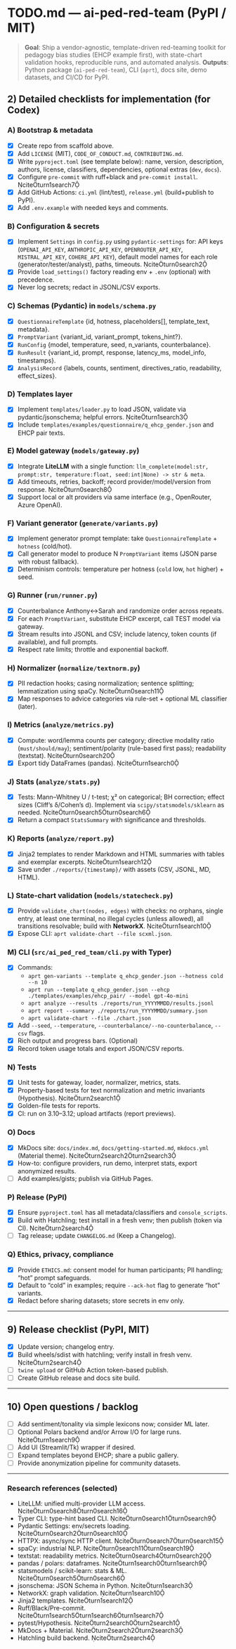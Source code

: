 # TODO.md — ai-ped-red-team (PyPI / MIT)

> **Goal**: Ship a vendor-agnostic, template-driven red-teaming toolkit for pedagogy bias studies (EHCP example first), with state-chart validation hooks, reproducible runs, and automated analysis.
> **Outputs**: Python package (`ai-ped-red-team`), CLI (`aprt`), docs site, demo datasets, and CI/CD for PyPI.

## 2) Detailed checklists for implementation (for Codex)

### A) Bootstrap & metadata
- [x] Create repo from scaffold above.
- [x] Add `LICENSE` (MIT), `CODE_OF_CONDUCT.md`, `CONTRIBUTING.md`.
- [x] Write `pyproject.toml` (see template below): name, version, description, authors, license, classifiers, dependencies, optional extras (`dev`, `docs`).
- [x] Configure `pre-commit` with ruff+black and `pre-commit install`. citeturn1search7
- [x] Add GitHub Actions: `ci.yml` (lint/test), `release.yml` (build+publish to PyPI).
- [x] Add `.env.example` with needed keys and comments.

### B) Configuration & secrets
- [x] Implement `Settings` in `config.py` using `pydantic-settings` for: API keys (`OPENAI_API_KEY`, `ANTHROPIC_API_KEY`, `OPENROUTER_API_KEY`, `MISTRAL_API_KEY`, `COHERE_API_KEY`), default model names for each role (generator/tester/analyst), paths, timeouts. citeturn0search2
- [x] Provide `load_settings()` factory reading env + `.env` (optional) with precedence.
- [x] Never log secrets; redact in JSONL/CSV exports.

### C) Schemas (Pydantic) in `models/schema.py`
- [x] `QuestionnaireTemplate` {id, hotness, placeholders[], template_text, metadata}.
- [x] `PromptVariant` {variant_id, variant_prompt, tokens_hint?}.
- [x] `RunConfig` {model, temperature, seed, n_variants, counterbalance}.
- [x] `RunResult` {variant_id, prompt, response, latency_ms, model_info, timestamps}.
- [x] `AnalysisRecord` {labels, counts, sentiment, directives_ratio, readability, effect_sizes}.

### D) Templates layer
- [x] Implement `templates/loader.py` to load JSON, validate via pydantic/jsonschema; helpful errors. citeturn1search3
- [x] Include `templates/examples/questionnaire/q_ehcp_gender.json` and EHCP pair texts.

### E) Model gateway (`models/gateway.py`)
- [x] Integrate **LiteLLM** with a single function: `llm_complete(model:str, prompt:str, temperature:float, seed:int|None) -> str & meta`.
- [x] Add timeouts, retries, backoff; record provider/model/version from response. citeturn0search8
- [x] Support local or alt providers via same interface (e.g., OpenRouter, Azure OpenAI).

### F) Variant generator (`generate/variants.py`)
- [x] Implement generator prompt template: take `QuestionnaireTemplate` + `hotness` (cold/hot).
- [x] Call generator model to produce N `PromptVariant` items (JSON parse with robust fallback).
- [x] Determinism controls: temperature per hotness (`cold` low, `hot` higher) + seed.

### G) Runner (`run/runner.py`)
- [x] Counterbalance Anthony↔Sarah and randomize order across repeats.
- [x] For each `PromptVariant`, substitute EHCP excerpt, call TEST model via gateway.
- [x] Stream results into JSONL and CSV; include latency, token counts (if available), and full prompts.
- [x] Respect rate limits; throttle and exponential backoff.

### H) Normalizer (`normalize/textnorm.py`)
- [x] PII redaction hooks; casing normalization; sentence splitting; lemmatization using spaCy. citeturn0search11
- [x] Map responses to advice categories via rule-set + optional ML classifier (later).

### I) Metrics (`analyze/metrics.py`)
- [x] Compute: word/lemma counts per category; directive modality ratio (`must/should/may`); sentiment/polarity (rule-based first pass); readability (textstat). citeturn0search20
- [x] Export tidy DataFrames (pandas). citeturn1search0

### J) Stats (`analyze/stats.py`)
- [x] Tests: Mann–Whitney U / t-test; χ² on categorical; BH correction; effect sizes (Cliff’s δ/Cohen’s d). Implement via `scipy/statsmodels/sklearn` as needed. citeturn0search5turn0search6
- [x] Return a compact `StatsSummary` with significance and thresholds.

### K) Reports (`analyze/report.py`)
- [x] Jinja2 templates to render Markdown and HTML summaries with tables and exemplar excerpts. citeturn1search12
- [x] Save under `./reports/{timestamp}/` with assets (CSV, JSONL, MD, HTML).

### L) State-chart validation (`models/statecheck.py`)
- [x] Provide `validate_chart(nodes, edges)` with checks: no orphans, single entry, at least one terminal, no illegal cycles (unless allowed), all transitions resolvable; build with **NetworkX**. citeturn1search10
- [x] Expose CLI: `aprt validate-chart --file scxml.json`.

### M) CLI (`src/ai_ped_red_team/cli.py` with Typer)
- [x] Commands:
  - `aprt gen-variants --template q_ehcp_gender.json --hotness cold --n 10`
  - `aprt run --template q_ehcp_gender.json --ehcp ./templates/examples/ehcp_pair/ --model gpt-4o-mini`
  - `aprt analyze --results ./reports/run_YYYYMMDD/results.jsonl`
  - `aprt report --summary ./reports/run_YYYYMMDD/summary.json`
  - `aprt validate-chart --file ./chart.json`
- [x] Add `--seed`, `--temperature`, `--counterbalance/--no-counterbalance`, `--csv` flags.
- [x] Rich output and progress bars. (Optional)
- [x] Record token usage totals and export JSON/CSV reports.

### N) Tests
- [x] Unit tests for gateway, loader, normalizer, metrics, stats.
- [x] Property-based tests for text normalization and metric invariants (Hypothesis). citeturn2search1
- [x] Golden-file tests for reports.
- [x] CI: run on 3.10–3.12; upload artifacts (report previews).

### O) Docs
- [x] MkDocs site: `docs/index.md`, `docs/getting-started.md`, `mkdocs.yml` (Material theme). citeturn2search2turn2search3
- [x] How-to: configure providers, run demo, interpret stats, export anonymized results.
- [ ] Add examples/gists; publish via GitHub Pages.

### P) Release (PyPI)
- [x] Ensure `pyproject.toml` has all metadata/classifiers and `console_scripts`.
- [x] Build with Hatchling; test install in a fresh venv; then publish (token via CI). citeturn2search4
- [ ] Tag release; update `CHANGELOG.md` (Keep a Changelog).

### Q) Ethics, privacy, compliance
- [x] Provide `ETHICS.md`: consent model for human participants; PII handling; “hot” prompt safeguards.
- [x] Default to “cold” in examples; require `--ack-hot` flag to generate “hot” variants.
- [x] Redact before sharing datasets; store secrets in env only.

---

## 9) Release checklist (PyPI, MIT)
- [x] Update version; changelog entry.
- [x] Build wheels/sdist with hatchling; verify install in fresh venv. citeturn2search4
- [ ] `twine upload` or GitHub Action token-based publish.
- [ ] Create GitHub release and docs site build.

---

## 10) Open questions / backlog
- [ ] Add sentiment/tonality via simple lexicons now; consider ML later.
- [ ] Optional Polars backend and/or Arrow I/O for large runs. citeturn1search9
- [ ] Add UI (Streamlit/Tk) wrapper if desired.
- [ ] Expand templates beyond EHCP; share a public gallery.
- [ ] Provide anonymization pipeline for community datasets.

---

### Research references (selected)
- LiteLLM: unified multi-provider LLM access. citeturn0search8turn0search16
- Typer CLI: type-hint based CLI. citeturn0search1turn0search9
- Pydantic Settings: env/secrets loading. citeturn0search2turn0search10
- HTTPX: async/sync HTTP client. citeturn0search7turn0search15
- spaCy: industrial NLP. citeturn0search11turn0search19
- textstat: readability metrics. citeturn0search4turn0search20
- pandas / polars: dataframes. citeturn1search0turn1search9
- statsmodels / scikit-learn: stats & ML. citeturn0search5turn0search6
- jsonschema: JSON Schema in Python. citeturn1search3
- NetworkX: graph validation. citeturn1search10
- Jinja2 templates. citeturn1search12
- Ruff/Black/Pre-commit. citeturn1search5turn1search6turn1search7
- pytest/Hypothesis. citeturn2search0turn2search1
- MkDocs + Material. citeturn2search2turn2search3
- Hatchling build backend. citeturn2search4
